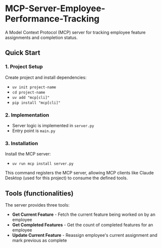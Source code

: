 # MCP-Server-Employee-Performance-Tracking

A Model Context Protocol (MCP) server for tracking employee feature assignments and completion status.

## Quick Start

### 1. Project Setup
Create project and install dependencies:
- `uv init project-name`
- `cd project-name`
- `uv add "mcp[cli]"`
- `pip install "mcp[cli]"`

### 2. Implementation
- Server logic is implemented in `server.py`
- Entry point is `main.py`

### 3. Installation
Install the MCP server:
- `uv run mcp install server.py`

This command registers the MCP server, allowing MCP clients like Claude Desktop (used for this project) to consume the defined tools.

## Tools (functionalities)

The server provides three tools:

- **Get Current Feature** - Fetch the current feature being worked on by an employee
- **Get Completed Features** - Get the count of completed features for an employee  
- **Update Current Feature** - Reassign employee's current assignment and mark previous as complete
